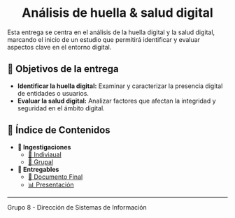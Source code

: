 <div align="center">

# Análisis de huella & salud digital

</div>

Esta entrega se centra en el análisis de la huella digital y la salud digital, marcando el inicio de un estudio que permitirá identificar y evaluar aspectos clave en el entorno digital.

## 🎯 Objetivos de la entrega

- **Identificar la huella digital:** Examinar y caracterizar la presencia digital de entidades o usuarios.
- **Evaluar la salud digital:** Analizar factores que afectan la integridad y seguridad en el ámbito digital.

## 📂 Índice de Contenidos
- **🔎 Ingestigaciones**
    - [👤 Indiviaual](./investigaciones/individuales/README.md)
    - [👥 Grupal](./investigaciones/grupal/README.md)
- **📒 Entregables** 
    - [📝 Documento Final](./entregables/documento-final/readme.md)
    - [📊 Presentación](./entregables/presentacion/readme.md)

---

Grupo 8 - Dirección de Sistemas de Información